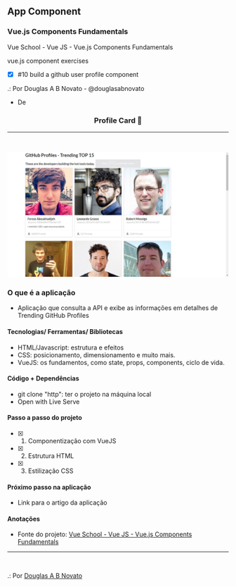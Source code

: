 ## App Component
### Vue.js Components Fundamentals

Vue School - Vue JS - Vue.js Components Fundamentals

vue.js component exercises
- [x] #10 build a github user profile component

.: Por Douglas A B Novato - @douglasabnovato
- De 

<h3 align="center">
  Profile Card 🚀
</h3>

---
<br>

![Resultado da Aplicação](/aplicacao-terminada.jpg)

### O que é a aplicação

- Aplicação que consulta a API e exibe as informações em detalhes de Trending GitHub Profiles

#### Tecnologias/ Ferramentas/ Bibliotecas

- HTML/Javascript: estrutura e efeitos
- CSS: posicionamento, dimensionamento e muito mais.
- VueJS: os fundamentos, como state, props, components, ciclo de vida.

#### Código + Dependências

- git clone "http": ter o projeto na máquina local
- Open with Live Serve

#### Passo a passo do projeto 

- [x] 1. Componentização com VueJS
- [x] 2. Estrutura HTML 
- [x] 3. Estilização CSS 

#### Próximo passo na aplicação

- Link para o artigo da aplicação 

#### Anotações   

- Fonte do projeto: [Vue School - Vue JS - Vue.js Components Fundamentals](https://vueschool.io/courses/vuejs-components-fundamentals)

---
<br>

.: Por [Douglas A B Novato](https://linktr.ee/douglasabnovato)